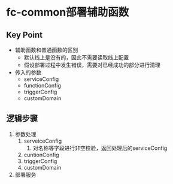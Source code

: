 # fc-common部署辅助函数

## Key Point

- 辅助函数和普通函数的区别
  - 默认线上是没有的，因此不需要读取线上配置
  - 假设部署过程中发生错误，需要对已经成功的部分进行清理
- 传入的参数
  - serviceConfig
  - functionConfig
  - triggerConfig
  - customDomain

## 逻辑步骤

1. 参数处理
   1. serveiceConfig
      1. 对名称等字段进行非空校验，返回处理后的serviceConfig
   2. cuntionConfig
   3. triggerConfig
   4. customDomain
2. 部署服务
